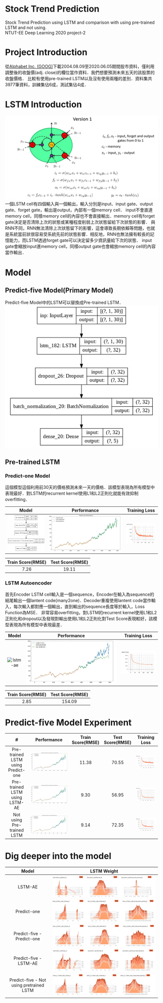 # Stock Trend Prediction
Stock Trend Prediction using LSTM and comparison with using pre-trained LSTM and not using.  
NTUT-EE Deep Learning 2020 project-2

# Project Introduction
從[Alphabet Inc. (GOOG)](https://finance.yahoo.com/quote/GOOG/history?p=GOOG)下載2004.08.09至2020.06.05期間股市資料，僅利用調整後的收盤價(adj. close)的欄位當作資料．我們想要預測未來五天的該股票的收盤價格．
比較有使用pre-trained LSTM以及沒有使用兩種的差別．資料集共3977筆資料，訓練集佔6成，測試集佔4成．

# LSTM Introduction
![lstm0](https://github.com/Shuntw6096/Stock-Trend-Prediction/blob/new1/img/lstm0.JPG)  
一個LSTM cell有四個輸入與一個輸出，輸入分別是input、input gate、output gate、forget gate，輸出是output，內部有一個memory cell．
input不會直達memory cell，同樣memory cell的內容也不會直接輸出．memory cell有forget gate決定是否清除上次的狀態或某種程度削弱上次狀態留給下次狀態的影響．
與RNN不同，RNN無法清除上次狀態留下的影響，這會導致長期依賴等問題，也就是系統當前狀很容易受系統先前的狀態影響．相反地，RNN也無法擁有較長的記憶能力，而LSTM透過forget gate可以決定留多少資訊量給下次的狀態．
input gate會縮放input進memory cell，同樣output gate也會縮放memory cell的內容當作輸出．

# Model

## Predict-five Model(Primary Model)
Predict-five Model中的LSTM可以替換成Pre-trained LSTM．
![predict-5](https://github.com/Shuntw6096/Stock-Trend-Prediction/blob/new1/img/predict-5.jpg)

## Pre-trained LSTM
### Predict-one Model
這個模型這個利用前30天的價格預測未來一天的價格．該模型表現為所有模型中表現最好．對LSTM的recurrent kernel使用L1和L2正則化就能有效抑制overfitting．

| Model | Performance | Training Loss |
|:---------:|:---------:|:---------:|
|![predict-one](https://github.com/Shuntw6096/Stock-Trend-Prediction/blob/new1/img/predict-1.jpg)|![predict-one performance](https://github.com/Shuntw6096/Stock-Trend-Prediction/blob/new1/img/predict-1_p.jpg)|![predict-one loss](https://github.com/Shuntw6096/Stock-Trend-Prediction/blob/new1/img/predict-1_loss.jpg)|

| Train Score(RMSE) | Test Score(RMSE) |
|:---------:|:---------:|
| 7.26 | 19.11 |

### LSTM Autoencoder
首先Encoder LSTM cell輸入是一個sequence，Encoder在輸入為sequence的結尾輸出一個lantent code(many2one)．Decoder重複使用lantent code當作輸入，每次輸入都對應一個輸出，直到輸出的sequence長度等於輸入，Loss Function為MSE．
非常容易overfitting，對LSTM的recurrent kernel使用L1和L2正則化和dropout以及發現對輸出使用L1和L2正則化對Test Score表現較好，該模型表現為所有模型中表現最差．

| Model | Performance | Training Loss |
|:---------:|:---------:|:---------:|
|![lstm-ae](https://media.springernature.com/full/springer-static/image/art%3A10.1038%2Fs41598-019-55320-6/MediaObjects/41598_2019_55320_Fig3_HTML.png?as=webp)|![lstm-ae performance](https://github.com/Shuntw6096/Stock-Trend-Prediction/blob/new1/img/lstm-ae_p.jpg)|![lstm-ae loss](https://github.com/Shuntw6096/Stock-Trend-Prediction/blob/new1/img/lstmae_loss.jpg)|

| Train Score(RMSE) | Test Score(RMSE) |
|:---------:|:---------:|
| 2.85 | 154.09 |

# Predict-five Model Experiment

|#| Performance  | Train Score(RMSE) | Test Score(RMSE) | Training Loss |
|:---------:|:---------:|:---------:|:---------:|:---------:|
| Pre-trained LSTM using Predict-one | ![predict-five predict-one performance](https://github.com/Shuntw6096/Stock-Trend-Prediction/blob/new1/img/predict-5_predict-1_p.jpg) | 11.38 | 70.55 |![predict-five predict-one loss](https://github.com/Shuntw6096/Stock-Trend-Prediction/blob/new1/img/predict-5_predict-1_loss.jpg)|
| Pre-trained LSTM using LSTM-AE | ![predict-five lstm-ae performance](https://github.com/Shuntw6096/Stock-Trend-Prediction/blob/new1/img/predict-5_lstmae_p.jpg) | 9.30 | 56.95 |![predict-five lstm-ae loss](https://github.com/Shuntw6096/Stock-Trend-Prediction/blob/new1/img/predict-5_lstmae_loss.jpg)|
| Not using Pre-trained LSTM | ![not using pre-trained lstm performance](https://github.com/Shuntw6096/Stock-Trend-Prediction/blob/new1/img/predict-5_non_p.jpg) | 9.14 | 72.35 |![not using pre-trained lstm loss](https://github.com/Shuntw6096/Stock-Trend-Prediction/blob/new1/img/predict-5_non_loss.jpg)|

# Dig deeper into the model

| Model | LSTM Weight |
|:---------:|:---------:|
| LSTM-AE |![lstm-ae lstm weight](https://github.com/Shuntw6096/Stock-Trend-Prediction/blob/new1/img/lstmae_weight.jpg)|
| Predict-one |![predict-one lstm weight](https://github.com/Shuntw6096/Stock-Trend-Prediction/blob/new1/img/predict-1_weight.jpg)|
| Predict-five - Predict-one |![predict-five - predict-one lstm weight](https://github.com/Shuntw6096/Stock-Trend-Prediction/blob/new1/img/predict-5_predict-1_w.jpg)|
| Predict-five - LSTM-AE |![predict-five - lstm-ae lstm weight](https://github.com/Shuntw6096/Stock-Trend-Prediction/blob/new1/img/predict-5_lstmae_w.jpg)|
| Predict-five - Not using pretrained LSTM |![predict-five - not using pretrained lstm lstm weight](https://github.com/Shuntw6096/Stock-Trend-Prediction/blob/new1/img/predict-5_non_w.jpg)|







 
